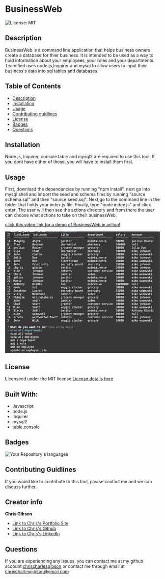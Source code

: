 # BusinessWeb

![License: MIT](https://img.shields.io/badge/License-MIT-yellow.svg)

## Description

BusinessWeb is a command line application that helps business owners create a database for thier business. It is intended to be used as a way to hold information about your employees, your roles and your departments. Teamified uses node.js,Inquirer and mysql to allow users to input their business's data into sql tables and databases.

## Table of Contents

- [Description](#Description)
- [Installation](#Installation)
- [Usage](#Usage)
- [Contributing guidlines](#Contributing)
- [License](#License)
- [Badges](#Badges)
- [Questions](#Questions)

## Installation

Node.js, Inquirer, console.table and mysql2 are required to use this tool. If you dont have either of those, you will have to install them first.

## Usage

First, download the dependencies by running "npm install", next go into mysql shell and import the seed and schema files by running "source schema.sql" and then "source seed.sql". Next,go to the command line in the folder that holds your index.js file. Finally, type "node index.js" and click enter. The user will then see the actions directory and from there the user can choose what actions to take on their businessWeb.

[click this video link for a demo of BusinessWeb in action!](https://youtu.be/Iqzj7Y3wqA4)

![BusinessWeb photo](./Assets/BusinessWeb.png)

## License

Licenseed under the MIT license.[License details here](https://opensource.org/licenses/MIT)

## Built With:

- Javascript
- node.js
- Inquirer
- mysql2
- table.console

## Badges

![Your Repository's languages](https://github-readme-stats.vercel.app/api/top-langs/?username=chrischarlesgibson&theme=blue-green)

## Contributing Guidlines

If you would like to contribute to this tool, please contact me and we can discuss further.

## Creator info

**Chris Gibson**

- [Link to Chris's Portfolio Site](https://chrischarlesgibson.github.io/Chris-Gibson-project-portfolio/)
- [Link to Chris's Github](https://github.com/chrischarlesgibson)
- [Link to Chris's LinkedIn](https://www.linkedin.com/in/chris-gibson-415909250/)

## Questions

If you are experiencing any issues, you can contact me at my github account [chrischarlesgibson](https://github.com/chrischarlesgibson) or contact me through email at chrischarlesgibson@gmail.com
